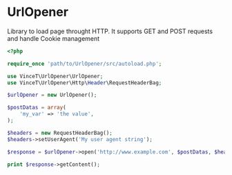 UrlOpener
=========

Library to load page throught HTTP. 
It supports GET and POST requests and handle Cookie management

```php
<?php

require_once 'path/to/UrlOpener/src/autoload.php';

use VinceT\UrlOpener\UrlOpener;
use VinceT\UrlOpener\Http\Header\RequestHeaderBag;

$urlOpener = new UrlOpener();

$postDatas = array(
    'my_var' => 'the value',
);

$headers = new RequestHeaderBag();
$headers->setUserAgent('My user agent string');

$response = $urlOpener->open('http://www.example.com', $postDatas, $headers);

print $response->getContent();
```
